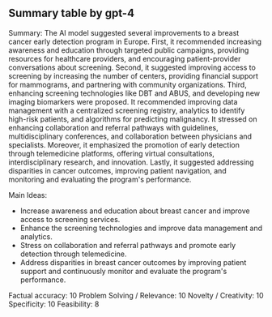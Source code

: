 ## Summary table by gpt-4
Summary: 
The AI model suggested several improvements to a breast cancer early detection program in Europe. First, it recommended increasing awareness and education through targeted public campaigns, providing resources for healthcare providers, and encouraging patient-provider conversations about screening. Second, it suggested improving access to screening by increasing the number of centers, providing financial support for mammograms, and partnering with community organizations. Third, enhancing screening technologies like DBT and ABUS, and developing new imaging biomarkers were proposed. It recommended improving data management with a centralized screening registry, analytics to identify high-risk patients, and algorithms for predicting malignancy. It stressed on enhancing collaboration and referral pathways with guidelines, multidisciplinary conferences, and collaboration between physicians and specialists. Moreover, it emphasized the promotion of early detection through telemedicine platforms, offering virtual consultations, interdisciplinary research, and innovation. Lastly, it suggested addressing disparities in cancer outcomes, improving patient navigation, and monitoring and evaluating the program's performance.

Main Ideas: 
- Increase awareness and education about breast cancer and improve access to screening services.
- Enhance the screening technologies and improve data management and analytics.
- Stress on collaboration and referral pathways and promote early detection through telemedicine.
- Address disparities in breast cancer outcomes by improving patient support and continuously monitor and evaluate the program's performance.

Factual accuracy: 10
Problem Solving / Relevance: 10
Novelty / Creativity: 10
Specificity: 10
Feasibility: 8